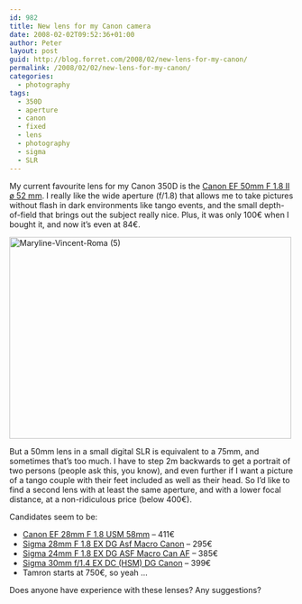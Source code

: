 ```yaml
---
id: 982
title: New lens for my Canon camera
date: 2008-02-02T09:52:36+01:00
author: Peter
layout: post
guid: http://blog.forret.com/2008/02/new-lens-for-my-canon/
permalink: /2008/02/02/new-lens-for-my-canon/
categories:
  - photography
tags:
  - 350D
  - aperture
  - canon
  - fixed
  - lens
  - photography
  - sigma
  - SLR
---
```

My current favourite lens for my Canon 350D is the [Canon EF 50mm F 1.8 II ø 52 mm](http://www.fotokonijnenberg.nl/product_details.php?id_product=650). I really like the wide aperture (f/1.8) that allows me to take pictures without flash in dark environments like tango events, and the small depth-of-field that brings out the subject really nice. Plus, it was only 100€ when I bought it, and now it&#8217;s even at 84€.

[<img loading="lazy" width="500" src="http://farm3.static.flickr.com/2378/1962594945_db499e52b7.jpg" alt="Maryline-Vincent-Roma (5)" height="358" />](http://www.flickr.com/photos/pforret/1962594945/ "Maryline-Vincent-Roma (5) by PeterForret, on Flickr")

But a 50mm lens in a small digital SLR is equivalent to a 75mm, and sometimes that&#8217;s too much. I have to step 2m backwards to get a portrait of two persons (people ask this, you know), and even further if I want a picture of a tango couple with their feet included as well as their head. So I&#8217;d like to find a second lens with at least the same aperture, and with a lower focal distance, at a non-ridiculous price (below 400€).

Candidates seem to be:

  * [Canon EF 28mm F 1.8 USM 58mm](http://www.fotokonijnenberg.nl/product_details.php?id_product=12245) &#8211; 411€
  * [Sigma 28mm F 1.8 EX DG Asf Macro Canon](http://www.fotokonijnenberg.nl/product_details.php?id_product=8795) &#8211; 295€
  * [Sigma 24mm F 1.8 EX DG ASF Macro Can AF](http://www.fotokonijnenberg.nl/product_details.php?id_product=8775) &#8211; 385€
  * [Sigma 30mm f/1.4 EX DC (HSM) DG Canon](http://www.fotokonijnenberg.nl/product_details.php?id_product=11522) &#8211; 399€
  * Tamron starts at 750€, so yeah &#8230;

Does anyone have experience with these lenses? Any suggestions?